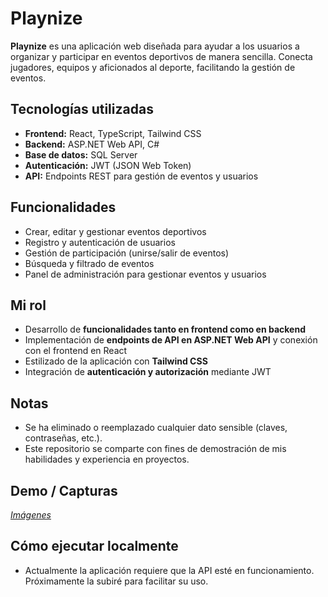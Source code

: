 # Playnize

**Playnize** es una aplicación web diseñada para ayudar a los usuarios a organizar y participar en eventos deportivos de manera sencilla. Conecta jugadores, equipos y aficionados al deporte, facilitando la gestión de eventos.

## Tecnologías utilizadas
- **Frontend:** React, TypeScript, Tailwind CSS
- **Backend:** ASP.NET Web API, C#
- **Base de datos:** SQL Server
- **Autenticación:** JWT (JSON Web Token)
- **API:** Endpoints REST para gestión de eventos y usuarios

## Funcionalidades
- Crear, editar y gestionar eventos deportivos
- Registro y autenticación de usuarios
- Gestión de participación (unirse/salir de eventos)
- Búsqueda y filtrado de eventos
- Panel de administración para gestionar eventos y usuarios

## Mi rol
- Desarrollo de **funcionalidades tanto en frontend como en backend**
- Implementación de **endpoints de API en ASP.NET Web API** y conexión con el frontend en React
- Estilizado de la aplicación con **Tailwind CSS**
- Integración de **autenticación y autorización** mediante JWT

## Notas
- Se ha eliminado o reemplazado cualquier dato sensible (claves, contraseñas, etc.).
- Este repositorio se comparte con fines de demostración de mis habilidades y experiencia en proyectos.

## Demo / Capturas
*[Imágenes](https://www.linkedin.com/posts/david-l%C3%B3pez-mirasierra-680b4a343_avanzando-con-playnize-estoy-desarrollando-activity-7362610929299038208-oUB4?utm_source=share&utm_medium=member_desktop&rcm=ACoAAFYh_0ABY2GDyBJP9Xne9_e9Te4TB0f5Br0)*

## Cómo ejecutar localmente
- Actualmente la aplicación requiere que la API esté en funcionamiento. Próximamente la subiré para facilitar su uso.
<!--
1. Clonar el repositorio
2. Instalar dependencias del backend usando Visual Studio o .NET CLI
3. Instalar dependencias del frontend: `npm install`
4. Configurar `appsettings.json` con tu base de datos SQL Server local
5. Ejecutar backend: `dotnet run` o desde Visual Studio
6. Ejecutar frontend: `npm run dev`
7. Abrir el navegador en `http://localhost:3000`
-->
